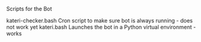 Scripts for the Bot

kateri-checker.bash     Cron script to make sure bot is always running - does not work yet
kateri.bash             Launches the bot in a Python virtual environment - works

